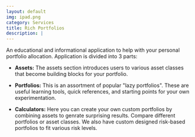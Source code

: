 ```yaml
---
layout: default
img: ipad.png
category: Services
title: Rich Portfolios
description: |
---
```

  An educational and informational application to help with your personal portfolio allocation.  Application is divided into 3 parts:
  
  - **Assets:**  The assets section introduces users to various asset classes that become building blocks for your portfolio.
  
  - **Portfolios:** This is an assortment of popular "lazy portfolios".  These are useful learning tools, quick references, and starting points for your own experimentation.
  
  - **Calculators:** Here you can create your own custom portfolios by combining assets to genrate surprising results.  Compare different portfolios or asset classes.  We also have custom designed risk-based portfolios to fit various risk levels.
